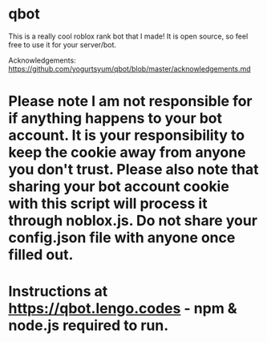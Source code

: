 # qbot
This is a really cool roblox rank bot that I made! It is open source, so feel free to use it for your server/bot.

Acknowledgements: https://github.com/yogurtsyum/qbot/blob/master/acknowledgements.md

# Please note I am not responsible for if anything happens to your bot account. It is your responsibility to keep the cookie away from anyone you don't trust. Please also note that sharing your bot account cookie with this script will process it through noblox.js. Do not share your config.json file with anyone once filled out.

# Instructions at https://qbot.lengo.codes - npm & node.js required to run. 
